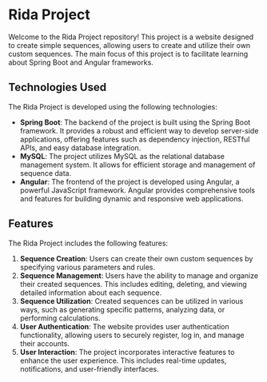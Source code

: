 # Rida Project

Welcome to the Rida Project repository! This project is a website designed to create simple sequences, allowing users to create and utilize their own custom sequences. The main focus of this project is to facilitate learning about Spring Boot and Angular frameworks.

## Technologies Used

The Rida Project is developed using the following technologies:

- **Spring Boot**: The backend of the project is built using the Spring Boot framework. It provides a robust and efficient way to develop server-side applications, offering features such as dependency injection, RESTful APIs, and easy database integration.
- **MySQL**: The project utilizes MySQL as the relational database management system. It allows for efficient storage and management of sequence data.
- **Angular**: The frontend of the project is developed using Angular, a powerful JavaScript framework. Angular provides comprehensive tools and features for building dynamic and responsive web applications.

## Features

The Rida Project includes the following features:

1. **Sequence Creation**: Users can create their own custom sequences by specifying various parameters and rules.
2. **Sequence Management**: Users have the ability to manage and organize their created sequences. This includes editing, deleting, and viewing detailed information about each sequence.
3. **Sequence Utilization**: Created sequences can be utilized in various ways, such as generating specific patterns, analyzing data, or performing calculations.
4. **User Authentication**: The website provides user authentication functionality, allowing users to securely register, log in, and manage their accounts.
5. **User Interaction**: The project incorporates interactive features to enhance the user experience. This includes real-time updates, notifications, and user-friendly interfaces.
